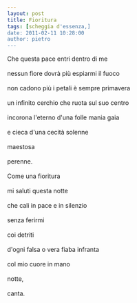 ```yaml
---
layout: post
title: Fioritura
tags: [scheggia d'essenza,]
date: 2011-02-11 10:28:00
author: pietro
---
```

Che questa pace entri dentro di me<br/><br/>nessun fiore dovrà più espiarmi il fuoco<br/><br/>non cadono più i petali è sempre primavera<br/><br/>un infinito cerchio che ruota sul suo centro<br/><br/>incorona l'eterno d'una folle mania gaia<br/><br/>e cieca d'una cecità solenne<br/><br/>maestosa<br/><br/>perenne.<br/><br/>Come una fioritura<br/><br/>mi saluti questa notte<br/><br/>che cali in pace e in silenzio<br/><br/>senza ferirmi<br/><br/>coi detriti<br/><br/>d'ogni falsa o vera fiaba infranta<br/><br/>col mio cuore in mano<br/><br/>notte,<br/><br/>canta.
